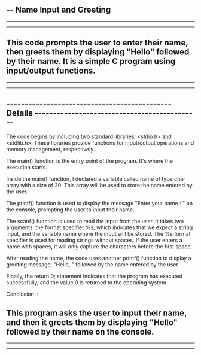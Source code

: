  -- 
 Name Input and Greeting 
 --

---------------------------------------------
---------------------------------------------
This code prompts the user to enter their name, then greets them by displaying "Hello" followed by their name. It is a simple C program using input/output functions.
---------------------------------------------
---------------------------------------------

---------------------------------------------------------------------------------------------------
--------------------------------------------- Details ---------------------------------------------
---------------------------------------------------------------------------------------------------
The code begins by including two standard libraries: <stdio.h> and <stdlib.h>. These libraries provide functions for input/output operations and memory management, respectively.

The main() function is the entry point of the program. It's where the execution starts.

Inside the main() function, I declared a variable called name of type char array with a size of 20. This array will be used to store the name entered by the user.

The printf() function is used to display the message "Enter your name : " on the console, prompting the user to input their name.

The scanf() function is used to read the input from the user. It takes two arguments: the format specifier %s, which indicates that we expect a string input, and the variable name where the input will be stored. The %s format specifier is used for reading strings without spaces. If the user enters a name with spaces, it will only capture the characters before the first space.

After reading the name, the code uses another printf() function to display a greeting message, "Hello, " followed by the name entered by the user.

Finally, the return 0; statement indicates that the program has executed successfully, and the value 0 is returned to the operating system.

Conclusion ::


This program asks the user to input their name, and then it greets them by displaying "Hello" followed by their name on the console.
---------------------------------------------------------------------------------------------------
---------------------------------------------------------------------------------------------------
---------------------------------------------------------------------------------------------------
